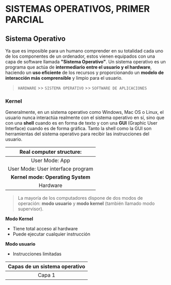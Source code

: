 # SISTEMAS OPERATIVOS, PRIMER PARCIAL
## Sistema Operativo
Ya que es imposible para un humano comprender en su totalidad cada uno de los componentes de un ordenador, estos vienen equipados con una capa de software llamada **"Sistema Operativo"**. Un sistema operativo es un programa que actúa de **intermediario entre el usuario y el hardware**, haciendo un **uso eficiente** de los recursos y proporcionando un **modelo de interacción más comprensible** y limpio para el usuario.

> `HARDWARE` >> `SISTEMA OPERATIVO` >> `SOFTWARE DE APLICACIONES`

### Kernel
Generalmente, en un sistema operativo como Windows, Mac OS o Linux, el usuario nunca interactúa realmente con el sistema operativo en sí, sino que con una **shell** cuando es en forma de texto y con una **GUI** (Graphic User Interface) cuando es de forma gráfica. Tanto la shell como la GUI son herramientas del sistema operativo para recibir las instrucciones del usuario.

|Real computer structure:|
|:-------:|
|User Mode: App|
|User Mode: User interface program|
|**Kernel mode: Operating System**|
|Hardware|

> La mayoría de los computadores dispone de dos modos de operación: **modo usuario** y **modo kernel** (también llamado modo supervisor).

**Modo Kernel**
* Tiene total acceso al hardware
* Puede ejecutar cualquier instrucción

**Modo usuario**
* Instrucciones limitadas

|**Capas de un sistema operativo**|
|:-------------------------------:|
|Capa 1|Kernel|
